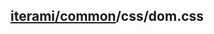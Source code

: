 [iterami/common](https://github.com/iterami/Docs.htm/blob/gh-pages/common/README.md)/css/dom.css
------------------------------------------------------------------------------------------------
